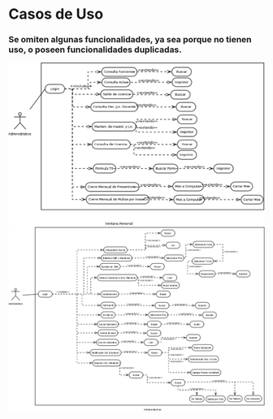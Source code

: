 # Casos de Uso

### Se omiten algunas funcionalidades, ya sea porque no tienen uso, o poseen funcionalidades duplicadas.

![](VentanaPersonalV2.1.png) ![](VentanaAlumnoV2.png)
